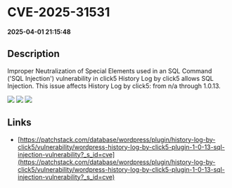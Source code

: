 # CVE-2025-31531

**2025-04-01 21:15:48**

## Description
Improper Neutralization of Special Elements used in an SQL Command ('SQL Injection') vulnerability in click5 History Log by click5 allows SQL Injection. This issue affects History Log by click5: from n/a through 1.0.13.

![](https://img.shields.io/static/v1?label=Score&message=9.3&color=red)
![](https://img.shields.io/static/v1?label=Severity&message=CRITICAL&color=red)
![](https://img.shields.io/static/v1?label=CWE&message=SQL&color=green)

## Links
- [https://patchstack.com/database/wordpress/plugin/history-log-by-click5/vulnerability/wordpress-history-log-by-click5-plugin-1-0-13-sql-injection-vulnerability?_s_id=cve](https://patchstack.com/database/wordpress/plugin/history-log-by-click5/vulnerability/wordpress-history-log-by-click5-plugin-1-0-13-sql-injection-vulnerability?_s_id=cve)
